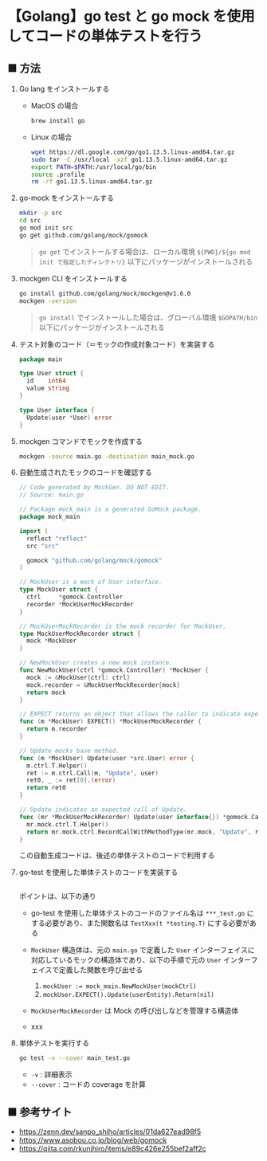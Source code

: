 # 【Golang】go test と go mock を使用してコードの単体テストを行う

## ■ 方法

1. Go lang をインストールする
    - MacOS の場合
        ```sh
        brew install go
        ```

    - Linux の場合
        ```sh
        wget https://dl.google.com/go/go1.13.5.linux-amd64.tar.gz
        sudo tar -C /usr/local -xzf go1.13.5.linux-amd64.tar.gz
        export PATH=$PATH:/usr/local/go/bin
        source .profile
        rm -rf go1.13.5.linux-amd64.tar.gz
        ```

1. go-mock をインストールする<br>
    ```sh
    mkdir -p src
    cd src
    go mod init src
    go get github.com/golang/mock/gomock
    ```

    > `go get` でインストールする場合は、ローカル環境 `${PWD}/${go mod init で指定したディレクトリ}` 以下にパッケージがインストールされる

1. mockgen CLI をインストールする
    ```sh
    go install github.com/golang/mock/mockgen@v1.6.0
    mockgen -version
    ```

    > `go install` でインストールした場合は、グローバル環境 `$GOPATH/bin` 以下にパッケージがインストールされる

1. テスト対象のコード（＝モックの作成対象コード）を実装する
    ```go
    package main

    type User struct {
      id    int64
      value string
    }

    type User interface {
      Update(user *User) error
    }
    ```

1. mockgen コマンドでモックを作成する
    ```sh
    mockgen -source main.go -destination main_mock.go
    ```

1. 自動生成されたモックのコードを確認する
    ```go
    // Code generated by MockGen. DO NOT EDIT.
    // Source: main.go

    // Package mock_main is a generated GoMock package.
    package mock_main

    import (
      reflect "reflect"
      src "src"

      gomock "github.com/golang/mock/gomock"
    )

    // MockUser is a mock of User interface.
    type MockUser struct {
      ctrl     *gomock.Controller
      recorder *MockUserMockRecorder
    }

    // MockUserMockRecorder is the mock recorder for MockUser.
    type MockUserMockRecorder struct {
      mock *MockUser
    }

    // NewMockUser creates a new mock instance.
    func NewMockUser(ctrl *gomock.Controller) *MockUser {
      mock := &MockUser{ctrl: ctrl}
      mock.recorder = &MockUserMockRecorder{mock}
      return mock
    }

    // EXPECT returns an object that allows the caller to indicate expected use.
    func (m *MockUser) EXPECT() *MockUserMockRecorder {
      return m.recorder
    }

    // Update mocks base method.
    func (m *MockUser) Update(user *src.User) error {
      m.ctrl.T.Helper()
      ret := m.ctrl.Call(m, "Update", user)
      ret0, _ := ret[0].(error)
      return ret0
    }

    // Update indicates an expected call of Update.
    func (mr *MockUserMockRecorder) Update(user interface{}) *gomock.Call {
      mr.mock.ctrl.T.Helper()
      return mr.mock.ctrl.RecordCallWithMethodType(mr.mock, "Update", reflect.TypeOf((*MockUser)(nil).Update), user)
    }
    ```

    この自動生成コードは、後述の単体テストのコードで利用する

1. go-test を使用した単体テストのコードを実装する<br>
    ```go

    ```

    ポイントは、以下の通り

    - go-test を使用した単体テストのコードのファイル名は `***_test.go` にする必要があり、また関数名は `TestXxx(t *testing.T)` にする必要がある

    - `MockUser` 構造体は、元の `main.go` で定義した `User` インターフェイスに対応しているモックの構造体であり、以下の手順で元の `User` インターフェイスで定義した関数を呼び出せる
      1. `mockUser := mock_main.NewMockUser(mockCtrl)`
      1. `mockUser.EXPECT().Update(userEntity).Return(nil)` 

    - `MockUserMockRecorder` は Mock の呼び出しなどを管理する構造体

    - xxx


1. 単体テストを実行する<br>
    ```sh
    go test -v --cover main_test.go
    ```
    - `-v` : 詳細表示
    - `--cover` : コードの coverage を計算

## ■ 参考サイト

- https://zenn.dev/sanpo_shiho/articles/01da627ead98f5
- https://www.asobou.co.jp/blog/web/gomock
- https://qiita.com/rkunihiro/items/e89c426e255bef2aff2c